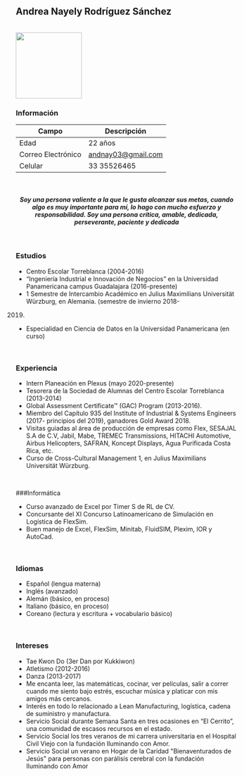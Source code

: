 ## Andrea Nayely Rodríguez Sánchez

<br/>

<img src="https://scontent.fgdl4-1.fna.fbcdn.net/v/t1.0-9/59634490_2225801357509407_7041183373770883072_n.jpg?_nc_cat=101&_nc_sid=174925&_nc_eui2=AeGWi-A63haBeRYFe5nWewMAeyZ8_Vn5Qc57Jnz9WflBzhKYw6fW4TWKhXMcyC5Vd75SvgBhkPY9zvEiMCUeTsdW&_nc_ohc=Oakgu1b0AVgAX_2c0Sj&_nc_ht=scontent.fgdl4-1.fna&oh=00ad1c6d266fb16fa792374c7b9c4b56&oe=5F83C4DC" width="150"/> 

<br/>

### Información

Campo | Descripción 
--- | ---
Edad | 22 años 
Correo Electrónico | andnay03@gmail.com
Celular | 33 35526465   

<br/>

#### **<div align="center"> *Soy una persona valiente a la que le gusta alcanzar sus metas, cuando algo es muy importante para mí, lo hago con mucho esfuerzo y responsabilidad. Soy una persona crítica, amable, dedicada, perseverante, paciente y dedicada***

<br/>

### Estudios

- Centro Escolar Torreblanca (2004-2016)
- “Ingeniería Industrial  e Innovación de 
Negocios” en la Universidad 
Panamericana campus Guadalajara 
(2016-presente)
- 1 Semestre de Intercambio Académico 
en Julius Maximilians Universität Würzburg, 
en Alemania. (semestre de invierno 2018-
2019)
- Especialidad en Ciencia de Datos en la Universidad Panamericana (en curso)

<br/>

### Experiencia

- Intern Planeación en Plexus (mayo 2020-presente)
- Tesorera de la Sociedad de Alumnas del 
Centro Escolar Torreblanca (2013-2014)
- Global Assessment Certificate™ (GAC) 
Program (2013-2016).
- Miembro del Capítulo 935 del Institute of 
Industrial & Systems Engineers (2017-
principios del 2019), ganadores Gold Award 2018.
- Visitas guiadas al área de producción de 
empresas como Flex, SESAJAL S.A de C.V,
Jabil, Mabe, TREMEC Transmissions, 
HITACHI Automotive, Airbus Helicopters, 
SAFRAN, Koncept Displays, Agua 
Purificada Costa Rica, etc.
- Curso de Cross-Cultural Management 1, 
en Julius Maximilians Universität Würzburg.

<br/>

###Informática

- Curso avanzado de Excel por Timer S de 
RL de CV.
- Concursante del XI Concurso 
Latinoamericano de Simulación en 
Logística de FlexSim.
- Buen manejo de Excel, FlexSim, Minitab, 
FluidSIM, Plexim, IOR y AutoCad.


<br/>

### Idiomas

- Español (lengua materna)
- Inglés (avanzado)
- Alemán (básico, en proceso)
- Italiano (básico, en proceso)
- Coreano (lectura y escritura + vocabulario 
básico)

<br/>

### Intereses

- Tae Kwon Do (3er Dan por 
Kukkiwon)
- Atletismo (2012-2016)
- Danza (2013-2017)
- Me encanta leer, las 
matemáticas, cocinar, ver 
películas, salir a correr 
cuando me siento bajo 
estrés, escuchar música y 
platicar con mis amigos 
más cercanos.
- Interés en todo lo 
relacionado a Lean 
Manufacturing, logística, 
cadena de suministro y 
manufactura.
- Servicio Social durante 
Semana Santa en tres 
ocasiones en “El Cerrito”, 
una comunidad de 
escasos recursos en el 
estado. 
- Servicio Social los tres 
veranos de mi carrera 
universitaria en el Hospital 
Civil Viejo con la 
fundación Iluminando con 
Amor.
- Servicio Social un verano 
en Hogar de la Caridad 
"Bienaventurados de 
Jesús" para personas con 
parálisis cerebral con la 
fundación Iluminando con 
Amor
